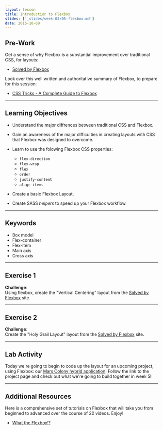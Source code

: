 ```yaml
---
layout: lesson
title: Introduction to Flexbox
slides: ['_slides/week-03/05-flexbox.md']
date: 2015-10-09
---
```


## Pre-Work

<!-- #### CSS Transitions / Transforms
Dive into these comprehensive lessons on CSS transitions and transforms from "Learn to code advanced HTML & CSS":

- [Lesson 7: Transforms](http://learn.shayhowe.com/advanced-html-css/css-transforms/)
- [Lesson 8: Transitions & Animations](http://learn.shayhowe.com/advanced-html-css/transitions-animations/) -->


<!-- #### Flexbox -->
Get a sense of why Flexbox is a substantial improvement over traditional CSS, for layouts:

- [Solved by Flexbox](https://philipwalton.github.io/solved-by-flexbox/)

Look over this well written and authoritative summary of Flexbox, to prepare for this session:

- [CSS Tricks - A Complete Guide to Flexbox](https://css-tricks.com/snippets/css/a-guide-to-flexbox/)

---

## Learning Objectives

<!-- #### CSS Transitions / Transforms
- Use CSS transitions to add simple animation to elements.
- Use CSS transforms to change the position of elements.
- Learn what properties are animatable using CSS3. -->

<!-- #### Flexbox -->
- Understand the major diffrences between traditional CSS and Flexbox.

- Gain an awareness of the major difficulties in creating layouts with CSS that Flexbox was designed to overcome.

- Learn to use the folowing Flexbox CSS properties:
	- `flex-direction`
	- `flex-wrap`
	- `flex`
	- `order`
	- `justify-content`
	- `align-items`

- Create a basic Flexbox Layout.
- Create SASS *helpers* to speed up your Flexbox workflow.

---

## Keywords

<!-- #### CSS Transitions / Transforms
- [Transform](https://developer.mozilla.org/en-US/docs/Web/CSS/transform)
- [Transition](https://developer.mozilla.org/en-US/docs/Web/CSS/transition)
- Vendor prefix -->

<!-- #### Flexbox -->
- Box model
- Flex-container
- Flex-item
- Main axis
- Cross axis

---

## Exercise 1

**Challenge**: <br>
Using flexbox, create the "Vertical Centering" layout from the [Solved by Flexbox](https://philipwalton.github.io/solved-by-flexbox/) site.

---

## Exercise 2

**Challenge**: <br>
Create the "Holy Grail Layout" layout from the [Solved by Flexbox](https://philipwalton.github.io/solved-by-flexbox/) site.

---

## Lab Activity

Today we're going to begin to code up the layout for an upcoming project, using Flexbox: our [Mars Colony hybrid application](http://redacademy.com/project/project-4-mars-colony-hybrid-app/)! Follow the link to the project page and check out what we're going to build together in week 5!

---

## Additional Resources
<!-- 
Animate.css is a popular open-source library for adding drop-in CSS animations for your projects.

- [Animate.css](https://daneden.github.io/animate.css/) -->

Here is a comprehensive set of tutorials on Flexbox that will take you from beginned to advanced over the course of 20 videos. Enjoy!

- [What the Flexbox!?](http://flexbox.io)

